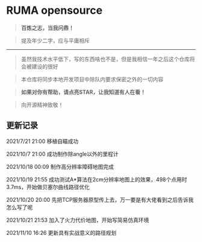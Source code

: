 # RUMA opensource

>  **百炼之志，当我问鼎！** 

> 提及年少二字，应与平庸相斥 

---

> 虽然我技术水平低下，写的东西啥也不是，但是我相信一年之后这个仓库将会被建设的很好

> 本仓库将同步本地开发项目中除队内要求保密之外的一切内容

> **如果对你有帮助，请点亮STAR，让我知道有人在看！**

> 向开源精神致敬！

## 更新记录

2021/7/21    21:00   移植自瞄成功

2021/10/7    21:00   成功制作除angle以外的里程计

2021/10/18   00:09   制作高分辨率障碍地图完成

2021/10/19   21:55   成功测试A*算法在2cm分辨率地图上的效果，498个点用时3.7ms，开始做贝塞尔曲线路径优化

2021/10/20   20:00   先把TCP服务器原型传上去，万一要是有大佬看到之后告诉我怎么写了呢

2021/10/21   21:53   加入了火力代价地图，开始写简易仿真环境

2021/11/10   16:26   更新具有实战意义的路径规划
